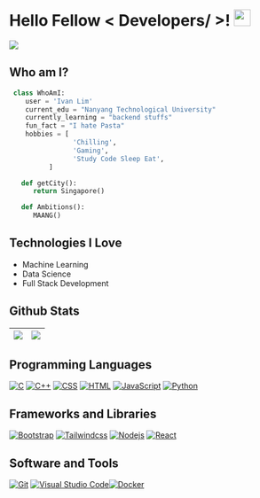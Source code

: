 <h1> Hello Fellow < Developers/ >! <img src = "https://raw.githubusercontent.com/MartinHeinz/MartinHeinz/master/wave.gif" width = 30px> </h1>

<p>
  <a href="https://github.com/DenverCoder1/readme-typing-svg"><img src="https://readme-typing-svg.herokuapp.com?&font=IBM+Plex+Sans&color=abcdef&size=20&lines=Welcome+to+my+GitHub+Profile!;I'm+a+Full+Stack+Developer.;I'm+a+Data+Scientist." /></a>
</p>

## Who am I?

```python
 class WhoAmI:
    user = 'Ivan Lim'
    current_edu = "Nanyang Technological University"
    currently_learning = "backend stuffs"
    fun_fact = "I hate Pasta"
    hobbies = [
                'Chilling',
                'Gaming',
                'Study Code Sleep Eat',
	      ]

   def getCity():
      return Singapore()

   def Ambitions():
      MAANG()

```

## Technologies I Love

- Machine Learning
- Data Science
- Full Stack Development

## Github Stats

| <img src="https://github-readme-stats.vercel.app/api?username=limivann&&show_icons=true&count_private=true&theme=github_dark"> | <img src="https://github-readme-streak-stats.herokuapp.com/?user=limivann&theme=blueberry_duo"/> |
| ------------------------------------------------------------------------------------------------------------------------------ | ------------------------------------------------------------------------------------------------ |

  <!-- <img src="https://github-readme-stats.vercel.app/api/top-langs/?username=limivann&hide=css&layout=compact&theme=github_dark" > -->

## Programming Languages

<p>
    <a href="#"><img alt="C" src="https://img.shields.io/badge/C%20-%232370ED.svg?logo=c&logoColor=white"></a>
    <a href="#"><img alt="C++" src="https://img.shields.io/badge/C++%20-%2300599C.svg?logo=c%2B%2B&logoColor=white"></a>
    <a href="#"><img alt="CSS" src="https://img.shields.io/badge/CSS%20-%231572B6.svg?logo=css3&logoColor=white"></a>
    <a href="#"><img alt="HTML" src="https://img.shields.io/badge/HTML%20-%23E34F26.svg?logo=html5&logoColor=white"></a>
    <a href="#"><img alt="JavaScript" src="https://img.shields.io/badge/JavaScript%20-%23F7DF1E.svg?logo=javascript&logoColor=black"></a>
    <a href="#"><img alt="Python" src="https://img.shields.io/badge/Python-%23000000.svg?logo=Python&logoColor=white"></a>
</p>

## Frameworks and Libraries

<p>
   <a href="#"><img alt="Bootstrap" src="https://img.shields.io/badge/Bootstrap-563D7C?logo=bootstrap&logoColor=white"></a>
   <a href="#"><img alt="Tailwindcss" src="https://img.shields.io/badge/tailwindcss-%2338B2AC.svg?logo=tailwindcss&logoColor=white"></a>
   <a href="#"><img alt="Nodejs" src="https://img.shields.io/badge/-Node.js-303030?style=flat-square&logo=Node.js"></a>
   <a href="#"><img alt="React" src="https://img.shields.io/badge/-React-000000?style=flat-square&logo=React"></a>
   <!-- React -->
   <!-- Node -->
</p>

## Software and Tools

<p>
  <a href="#"><img alt="Git" src="https://img.shields.io/badge/Git%20-%23F05033.svg?logo=git&logoColor=white"></a>
  <a href="#"><img alt="Visual Studio Code" src="https://img.shields.io/badge/Visual%20Studio%20Code-0078d7.svg?logo=visual-studio-code&logoColor=white"></a><a href="#"><img alt="Docker" src="https://img.shields.io/badge/-Docker-384D54?style=flat-square&logo=Docker"></a>
	
</p>

<!-- ## Currently listening

<a href="https://spotify-github-profile.vercel.app/api/view.svg?uid=21pqy5yzudkfwqwlgcjyeyv5a&redirect=true" target="blank">
  <img
    src="https://spotify-github-profile.vercel.app/api/view?uid=21pqy5yzudkfwqwlgcjyeyv5a&cover_image=true&theme=default&bar_color=53b14f&bar_color_cover=true"
    alt="spotify" />
</a> -->
